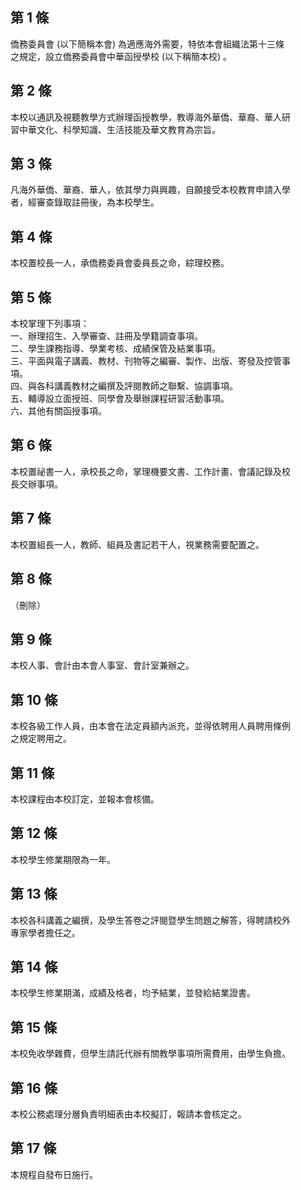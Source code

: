 第 1 條
-------
僑務委員會 (以下簡稱本會) 為適應海外需要，特依本會組織法第十三條  
之規定，設立僑務委員會中華函授學校 (以下稱簡本校) 。

第 2 條
-------
本校以通訊及視聽教學方式辦理函授教學，教導海外華僑、華裔、華人研  
習中華文化、科學知識、生活技能及華文教育為宗旨。

第 3 條
-------
凡海外華僑、華裔、華人，依其學力與興趣，自願接受本校教育申請入學  
者，經審查錄取註冊後，為本校學生。

第 4 條
-------
本校置校長一人，承僑務委員會委員長之命，綜理校務。

第 5 條
-------
本校掌理下列事項：                                                 
一、辦理招生、入學審查、註冊及學籍調查事項。                       
二、學生課務指導、學業考核、成績保管及結業事項。                   
三、平面與電子講義、教材、刊物等之編審、製作、出版、寄發及控管事   
    項。                                                           
四、與各科講義教材之編撰及評閱教師之聯繫、協調事項。               
五、輔導設立面授班、同學會及舉辦課程研習活動事項。                 
六、其他有關函授事項。

第 6 條
-------
本校置祕書一人，承校長之命，掌理機要文書、工作計畫、會議記錄及校  
長交辦事項。

第 7 條
-------
本校置組長一人，教師、組員及書記若干人，視業務需要配置之。

第 8 條
-------
（刪除）

第 9 條
-------
本校人事、會計由本會人事室、會計室兼辦之。

第 10 條
--------
本校各級工作人員，由本會在法定員額內派充，並得依聘用人員聘用條例  
之規定聘用之。

第 11 條
--------
本校課程由本校訂定，並報本會核備。

第 12 條
--------
本校學生修業期限為一年。

第 13 條
--------
本校各科講義之編撰，及學生答卷之評閱暨學生問題之解答，得聘請校外  
專家學者擔任之。

第 14 條
--------
本校學生修業期滿，成績及格者，均予結業，並發給結業證書。

第 15 條
--------
本校免收學雜費，但學生請託代辦有關教學事項所需費用，由學生負擔。

第 16 條
--------
本校公務處理分層負責明細表由本校擬訂，報請本會核定之。

第 17 條
--------
本規程自發布日施行。

